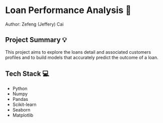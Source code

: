 # Loan Performance Analysis :space_invader:

Author: Zefeng (Jeffery) Cai

## Project Summary :bulb:

This project aims to explore the loans detail and associated customers profiles and to build models that accurately predict the outcome of a loan.

## Tech Stack :computer:
- Python
- Numpy
- Pandas
- Scikit-learn
- Seaborn
- Matplotlib
